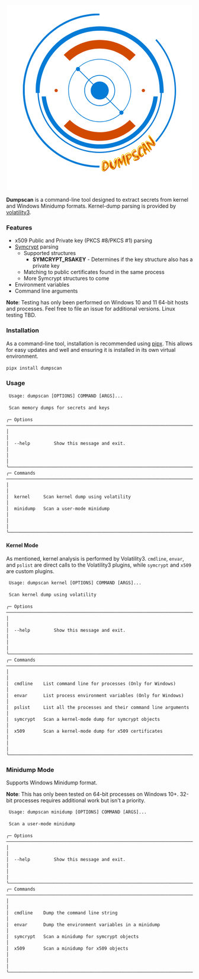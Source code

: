 
<p align="center">
  <img width="500" height="500" src="https://raw.githubusercontent.com/daddycocoaman/dumpscan/main/docs/dumpscan.png?token=GHSAT0AAAAAABN6UDXH5XLMIBAQYW66323MYVRI3CA">
</p>

**Dumpscan** is a command-line tool designed to extract secrets from kernel and Windows Minidump formats. Kernel-dump parsing is provided by [volatility3](https://github.com/volatilityfoundation/volatility3).

### Features

- x509 Public and Private key (PKCS #8/PKCS #1) parsing
- [Symcrypt](https://github.com/microsoft/SymCrypt) parsing
  - Supported structures
    - **SYMCRYPT_RSAKEY** - Determines if the key structure also has a private key
  - Matching to public certificates found in the same process
  - More Symcrypt structures to come
- Environment variables
- Command line arguments

**Note**: Testing has only been performed on Windows 10 and 11 64-bit hosts and processes. Feel free to file an issue for additional versions. Linux testing TBD.

### Installation

As a command-line tool, installation is recommended using [pipx](https://github.com/pypa/pipx). This allows for easy updates and well and ensuring it is installed in its own virtual environment.

`pipx install dumpscan`

### Usage

```
 Usage: dumpscan [OPTIONS] COMMAND [ARGS]...

 Scan memory dumps for secrets and keys

╭─ Options ────────────────────────────────────────────────────────────────────────────────────────╮
│                                                                                                  │
│  --help         Show this message and exit.                                                      │
│                                                                                                  │
╰──────────────────────────────────────────────────────────────────────────────────────────────────╯
╭─ Commands ───────────────────────────────────────────────────────────────────────────────────────╮
│                                                                                                  │
│  kernel     Scan kernel dump using volatility                                                    │
│  minidump   Scan a user-mode minidump                                                            │
│                                                                                                  │
╰──────────────────────────────────────────────────────────────────────────────────────────────────╯
```

#### Kernel Mode

As mentioned, kernel analysis is performed by Volatility3. `cmdline`, `envar`, and `pslist` are direct calls to the Volatility3 plugins, while `symcrypt` and `x509` are custom plugins.

```
 Usage: dumpscan kernel [OPTIONS] COMMAND [ARGS]...

 Scan kernel dump using volatility

╭─ Options ────────────────────────────────────────────────────────────────────────────────────────╮
│                                                                                                  │
│  --help         Show this message and exit.                                                      │
│                                                                                                  │
╰──────────────────────────────────────────────────────────────────────────────────────────────────╯
╭─ Commands ───────────────────────────────────────────────────────────────────────────────────────╮
│                                                                                                  │
│  cmdline    List command line for processes (Only for Windows)                                   │
│  envar      List process environment variables (Only for Windows)                                │
│  pslist     List all the processes and their command line arguments                              │
│  symcrypt   Scan a kernel-mode dump for symcrypt objects                                         │
│  x509       Scan a kernel-mode dump for x509 certificates                                        │
│                                                                                                  │
╰──────────────────────────────────────────────────────────────────────────────────────────────────╯
```

### Minidump Mode

Supports Windows Minidump format.

**Note**: This has only been tested on 64-bit processes on Windows 10+. 32-bit processes requires additional work but isn't a priority.


```
 Usage: dumpscan minidump [OPTIONS] COMMAND [ARGS]...

 Scan a user-mode minidump

╭─ Options ────────────────────────────────────────────────────────────────────────────────────────╮
│                                                                                                  │
│  --help         Show this message and exit.                                                      │
│                                                                                                  │
╰──────────────────────────────────────────────────────────────────────────────────────────────────╯
╭─ Commands ───────────────────────────────────────────────────────────────────────────────────────╮
│                                                                                                  │
│  cmdline    Dump the command line string                                                         │
│  envar      Dump the environment variables in a minidump                                         │
│  symcrypt   Scan a minidump for symcrypt objects                                                 │
│  x509       Scan a minidump for x509 objects                                                     │
│                                                                                                  │
╰──────────────────────────────────────────────────────────────────────────────────────────────────╯
```